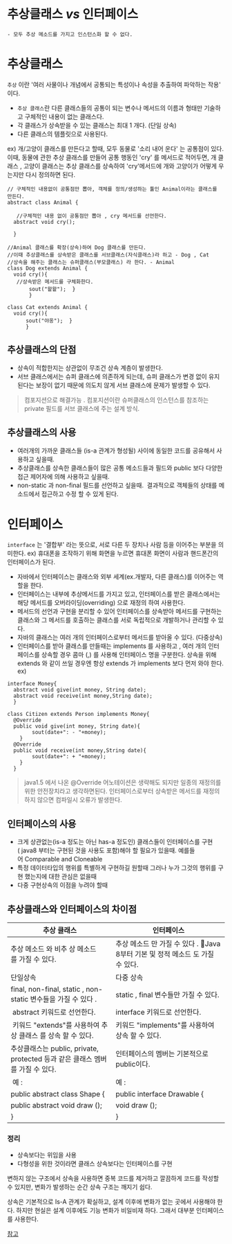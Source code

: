 # 추상클래스 _vs_ 인터페이스
	- 모두 추상 메소드를 가지고 인스턴스화 할 수 없다.

# 추상클래스
`추상` 이란 '여러 사물이나 개념에서 공통되는 특성이나 속성을 추출하여 파악하는 작용' 이다.
 - `추상 클래스`란 다른 클래스들의 공통이 되는 변수나 메서드의 이름과 형태만 기술하고 구체적인 내용이 없는 클래스다.
 - 각 클래스가 상속받을 수 있는 클래스는 최대 1 개다. (단일 상속)
 - 다른 클래스의 템플릿으로 사용된다.

ex)
개/고양이 클래스를 만든다고 할때, 모두 동물로 '소리 내어 운다' 는 공통점이 있다.
이때, 동물에 관한 추상 클래스를 만들어 공통 행동인 'cry' 를 메서드로 적어두면,
개 클래스 , 고양이 클래스는 추상 클래스를 상속하여 'cry'메서드에 개와 고양이가 어떻게 우는지만 다시 정의하면 된다.
```
// 구체적인 내용없이 공통점만 뽑아, 객체를 정의/생성하는 툴인 Animal이라는 클래스를 만든다.  
abstract class Animal { 
  
   //구체적인 내용 없이 공통점만 뽑아 , cry 메서드를 선언한다. 
  abstract void cry();
  
  }
```

```
//Animal 클래스를 확장(상속)하여 Dog 클래스를 만든다. 
//이때 추상클래스를 상속받은 클래스를 서브클래스(자식클래스)라 하고 - Dog , Cat
//상속을 해주는 클래스는 슈퍼클래스(부모클래스) 라 한다. - Animal
class Dog extends Animal {
  void cry(){
   //상속받은 메서드를 구체화한다.
       sout("왈왈");  }
       }
       
class Cat extends Animal {
  void cry(){
      sout("야옹");  }
      }
```
## 추상클래스의 단점
- 상속이 적합한지는 상관없이 무조건 상속 계층이 발생한다.
- 서브 클래스에서는 슈퍼 클래스에 의존하게 되는데, 슈퍼 클래스가 변경 없이 유지된다는 보장이 없기 때문에 의도치 않게 서브 클래스에 문제가 발생할 수 있다.
> 컴포지션으로 해결가능 . 컴포지션이란 슈퍼클래스의 인스턴스를 참조하는 private 필드를 서브 클래스에 주는 설계 방식. 

## 추상클래스의 사용
- 여러개의 가까운 클래스들 (is-a 관계가 형성될) 사이에 동일한 코드를 공유해서 사용하고 싶을때.
- 추상클래스를 상속한 클래스들이 많은 공통 메소드들과 필드와 public 보다 다양한 접근 제어자에 의해 사용하고 싶을때.
- non-static 과 non-final 필드를 선언하고 싶을때.  결과적으로 객체들의 상태를 메소드에서 접근하고 수정 할 수 있게 된다.

# 인터페이스
`interface` 는 '결합부' 라는 뜻으로, 서로 다른 두 장치나 사람 등을 이어주는 부분을 의미한다.
ex) 휴대폰을 조작하기 위해 화면을 누르면 휴대폰 화면이 사람과 핸드폰간의 인터페이스가 된다.
- 자바에서 인터페이스는 클래스와 외부 세계(ex.개발자, 다른 클래스)를 이어주는 역할을 한다.
- 인터페이스는 내부에 추상메서드를 가지고 있고, 인터페이스를 받은 클래스에서는 해당 메서드를 오버라이딩(overriding) 으로 재정의 하여 사용한다.
- 메서드의 선언과 구현을 분리할 수 있어 인터페이스를 상속받아 메서드를 구현하는 클래스와 그 메서드를 호출하는 클래스를 서로 독립적으로 개발하거나 관리할 수 있다.
- 자바의 클래스는 여러 개의 인터페이스로부터 메서드를 받아올 수 있다. (다중상속)
- 인터페이스를 받아 클래스를 만들때는 implements 를 사용하고 , 여러 개의 인터페이스를 상속할 경우 콤마 (,) 를 사용해 인터페이스 명을 구분한다. 상속을 위해 extends 와 같이 쓰일 경우엔 항상 extends 가 implements 보다 먼저 와야 한다.
ex)
```
interface Money{ 
  abstract void give(int money, String date);  
  abstract void receive(int money,String date);
  }
```

```
class Citizen extends Person implements Money{  
  @Override
  public void give(int money, String date){     
        sout(date+": - "+money);
    }
  @Override  
  public void receive(int money,String date){
        sout(date+": + "+money);
    }
  }
```

> java1.5 에서 나온 @Override 어노테이션은 생략해도 되지만 일종의 재정의를 위한 안전장치라고 생각하면된다. 인터페이스로부터 상속받은 메서드를 재정의 하지 않으면 컴파일시 오류가 발생한다.

## 인터페이스의 사용
- 크게 상관없는(is-a 정도는 아닌 has-a 정도인) 클래스들이 인터페이스를 구현( java8 부터는 구현된 것을 사용도 포함)해야 할 필요가 있을때. 예를들어 Comparable and Cloneable
- 특정 데이터타입의 행위를 특별하게 구현하길 원할때 그러나 누가 그것의 행위를 구현 했는지에 대한 관심은 없을때 
- 다중 구현상속의 이점을 누려야 할때 

## 추상클래스와 인터페이스의 차이점
추상 클래스|	인터페이스
---|---
 추상 메소드 와 비추 상 메소드를 가질 수 있다.	|추상 메소드 만 가질 수 있다 . Java 8부터 기본 및 정적 메소드 도 가질 수 있다.
 단일상속|	 다중 상속
 final, non-final, static , non-static 변수들을 가질 수 있다 .|	static , final 변수들만 가질 수 있다.
 abstract 키워드로 선언한다.|	interface 키워드로 선언한다.
 키워드 "extends"를 사용하여 추상 클래스 를 상속 할 수 있다.|	키워드 "implements"를 사용하여 상속 할 수 있다.
 추상클래스는 public, private, protected 등과 같은 클래스 멤버를 가질 수 있다.|	인터페이스의 멤버는 기본적으로 public이다.
 예 :	|예 :
public abstract class Shape {|	public interface Drawable {
public abstract void draw ();|	void draw ();
}|	}

### 정리
- 상속보다는 위임을 사용
- 다형성을 위한 것이라면 클래스 상속보다는 인터페이스를 구현

변하지 않는 구조에서 상속을 사용하면 중복 코드를 제거하고 깔끔하게 코드를 작성할 수 있지만, 변화가 발생하는 순간 상속 구조는 깨지기 쉽다.

상속은 기본적으로 Is-A 관계가 확실하고, 설계 이후에 변화가 없는 곳에서 사용해야 한다. 하지만 현실은 설계 이후에도 기능 변화가 비일비재 하다. 그래서 대부분 인터페이스를 사용한다.



[참고](https://www.javatpoint.com/difference-between-abstract-class-and-interface)

